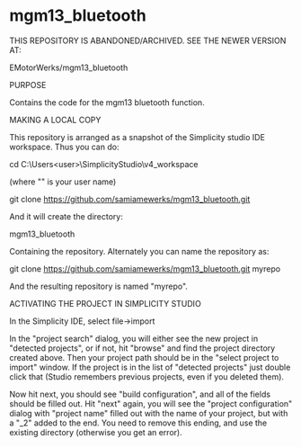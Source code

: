 # mgm13_bluetooth 

THIS REPOSITORY IS ABANDONED/ARCHIVED. SEE THE NEWER VERSION AT: 

EMotorWerks/mgm13_bluetooth

PURPOSE

Contains the code for the mgm13 bluetooth function. 

MAKING A LOCAL COPY

This repository is arranged as a snapshot of the Simplicity studio
IDE workspace. Thus you can do:

cd C:\Users\<user>\SimplicityStudio\v4_workspace

(where "<user>" is your user name)

git clone https://github.com/samiamewerks/mgm13_bluetooth.git

And it will create the directory:

mgm13_bluetooth

Containing the repository. Alternately you can name the repository as:

git clone https://github.com/samiamewerks/mgm13_bluetooth.git myrepo

And the resulting repository is named "myrepo".

ACTIVATING THE PROJECT IN SIMPLICITY STUDIO

In the Simplicity IDE, select file->import

In the "project search" dialog, you will either see the new project in
"detected projects", or if not, hit "browse" and find the project directory
created above. Then your project path should be in the "select project to
import" window. If the project is in the list of "detected projects" just
double click that (Studio remembers previous projects, even if you deleted
them).

Now hit next, you should see "build configuration", and all of the fields
should be filled out. Hit "next" again, you will see the "project 
configuration" dialog with "project name" filled out with the name of your
project, but with a "_2" added to the end. You need to remove this ending,
and use the existing directory (otherwise you get an error).
